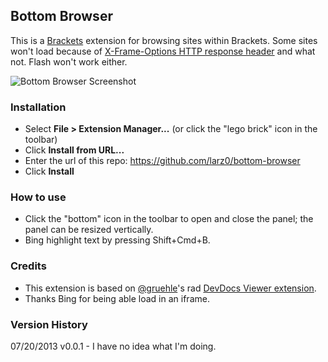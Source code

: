 ## Bottom Browser

This is a [Brackets](http://brackets.io) extension for browsing sites within Brackets. Some sites won't load because of [X-Frame-Options HTTP response header](https://developer.mozilla.org/en-US/docs/HTTP/X-Frame-Options?redirectlocale=en-US&redirectslug=The_X-FRAME-OPTIONS_response_header) and what not. Flash won't work either.

![Bottom Browser Screenshot](http://f.cl.ly/items/2H2Y422R31221B2y3y0K/bottom-browser-for-brackets.png)

### Installation

* Select **File > Extension Manager...** (or click the "lego brick" icon in the toolbar)
* Click **Install from URL...**
* Enter the url of this repo: https://github.com/larz0/bottom-browser
* Click **Install**

### How to use

* Click the "bottom" icon in the toolbar to open and close the panel; the panel can be resized vertically.
* Bing highlight text by pressing Shift+Cmd+B.

### Credits

* This extension is based on [@gruehle](https://github.com/gruehle)'s rad [DevDocs Viewer extension](https://github.com/gruehle/dev-docs-viewer).
* Thanks Bing for being able load in an iframe.

### Version History

07/20/2013 v0.0.1 - I have no idea what I'm doing.
